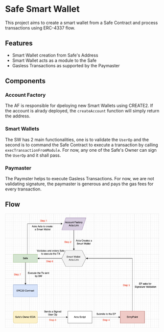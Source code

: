 # Safe Smart Wallet

This project aims to create a smart wallet from a Safe Contract and process transactions using ERC-4337 flow.

## Features

- Smart Wallet creation from Safe's Address
- Smart Wallet acts as a module to the Safe
- Gasless Transactions as supported by the Paymaster

## Components

### Account Factory

The AF is responsible for dpeloying new Smart Wallets using CREATE2. If the account is alrady deployed, the `createAccount` function will simply return the address.

### Smart Wallets

The SW has 2 main functionalities, one is to validate the `UserOp` and the second is to command the Safe Contract to execute a transaction by calling `execTransactionFromModule`. For now, any one of the Safe's Owner can sign the `UserOp` and it shall pass.

### Paymaster

The Paymster helps to execute Gasless Transactions. For now, we are not validating signature, the paymaster is generous and pays the gas fees for every transaction.

## Flow

![App Screenshot](FlowDiagram.png)
